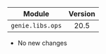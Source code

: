 | Module                  | Version       |
| ------------------------|:-------------:|
| ``genie.libs.ops``      |  20.5         |

* No new changes